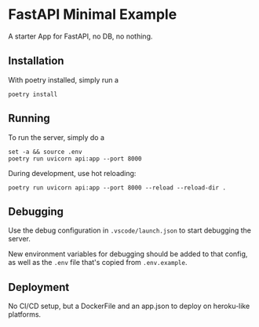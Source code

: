 # FastAPI Minimal Example

A starter App for FastAPI, no DB, no nothing.

## Installation

With poetry installed, simply run a

```
poetry install
```

## Running

To run the server, simply do a

```
set -a && source .env
poetry run uvicorn api:app --port 8000
```

During development, use hot reloading:
```
poetry run uvicorn api:app --port 8000 --reload --reload-dir .
```

## Debugging

Use the debug configuration in `.vscode/launch.json` to start debugging the server.

New environment variables for debugging should be added to that config, as well as the
`.env` file that's copied from `.env.example`.

## Deployment

No CI/CD setup, but a DockerFile and an app.json to deploy on heroku-like platforms.
